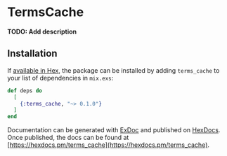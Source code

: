 # TermsCache

**TODO: Add description**

## Installation

If [available in Hex](https://hex.pm/docs/publish), the package can be installed
by adding `terms_cache` to your list of dependencies in `mix.exs`:

```elixir
def deps do
  [
    {:terms_cache, "~> 0.1.0"}
  ]
end
```

Documentation can be generated with [ExDoc](https://github.com/elixir-lang/ex_doc)
and published on [HexDocs](https://hexdocs.pm). Once published, the docs can
be found at [https://hexdocs.pm/terms_cache](https://hexdocs.pm/terms_cache).

